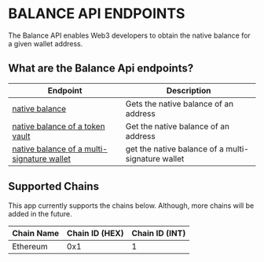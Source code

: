 # BALANCE API ENDPOINTS

The Balance API enables Web3 developers to obtain the native balance for a given wallet address.

## What are the Balance Api endpoints?

| Endpoint    | Description |
|-------------|-------------|
| [native balance](./NATIVEBALANCE.md) | Gets the native balance of an address
| [native balance of a token vault](./ERC20TOKENVAULTBAL.md) | Get the native balance of an address |
| [native balance of a multi-signature wallet](./MULTISIGWALLETBAL) |  get the native balance of a multi-signature wallet |

## Supported Chains

This app currently supports the chains below. Although, more chains will be added in the future.

<!-- table with even color -->

| Chain Name | Chain ID (HEX)| Chain ID (INT)|
| :--- | :--- | :--- |
| Ethereum | 0x1 | 1 |

